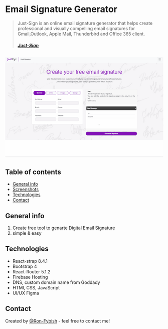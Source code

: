 # Email Signature Generator
> Just-Sign is an online email signature generator that helps create professional and visually compelling email signatures
> for Gmail,Outlook, Apple Mail, Thunderbird and Office 365 client.
> #### *[Just-Sign](https://www.just-sign.com)*


![](guides.gif)
---
## Table of contents
* [General info](#general-info)
* [Screenshots](#screenshots)
* [Technologies](#technologies)
* [Contact](#contact)


## General info

1. Create free tool to genarte Digital Email Signature
2. simple & easy 

## Technologies
* React-strap 8.4.1
* Bootstrap 4
* React-Router 5.1.2
* Firebase Hosting
* DNS, custom domain name from Goddady 
* HTMl, CSS, JavaScript
* UI/UX Figma 


## Contact
Created by [@Ron-Fybish](https://www.linkedin.com/in/ron-fybish-9b0194157/) - feel free to contact me!


